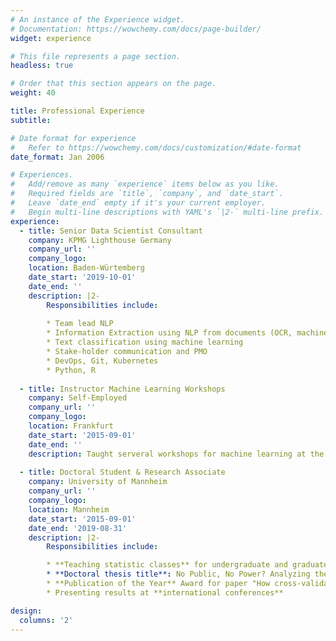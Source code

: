 ```yaml
---
# An instance of the Experience widget.
# Documentation: https://wowchemy.com/docs/page-builder/
widget: experience

# This file represents a page section.
headless: true

# Order that this section appears on the page.
weight: 40

title: Professional Experience
subtitle:

# Date format for experience
#   Refer to https://wowchemy.com/docs/customization/#date-format
date_format: Jan 2006

# Experiences.
#   Add/remove as many `experience` items below as you like.
#   Required fields are `title`, `company`, and `date_start`.
#   Leave `date_end` empty if it's your current employer.
#   Begin multi-line descriptions with YAML's `|2-` multi-line prefix.
experience:
  - title: Senior Data Scientist Consultant
    company: KPMG Lighthouse Germany
    company_url: ''
    company_logo: 
    location: Baden-Würtemberg
    date_start: '2019-10-01'
    date_end: ''
    description: |2-
        Responsibilities include:
        
        * Team lead NLP
        * Information Extraction using NLP from documents (OCR, machine learning, rule-based methods)
        * Text classification using machine learning
        * Stake-holder communication and PMO
        * DevOps, Git, Kubernetes
        * Python, R
        
  - title: Instructor Machine Learning Workshops
    company: Self-Employed
    company_url: ''
    company_logo: 
    location: Frankfurt
    date_start: '2015-09-01'
    date_end: ''
    description: Taught serveral workshops for machine learning at the German Bundesbank
  
  - title: Doctoral Student & Research Associate
    company: University of Mannheim
    company_url: ''
    company_logo: 
    location: Mannheim
    date_start: '2015-09-01'
    date_end: '2019-08-31'
    description: |2-
        Responsibilities include:

        * **Teaching statistic classes** for undergraduate and graduate students
        * **Doctoral thesis title**: No Public, No Power? Analyzing the Importance of Public Support for Constitutional Review with Novel Data and Machine Learning Methods
        * **Publication of the Year** Award for paper "How cross-validation can go wrong and what do to about it"
        * Presenting results at **international conferences**

design:
  columns: '2'
---
```


